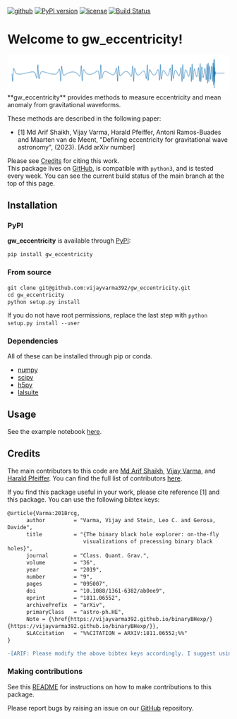 [![github](https://img.shields.io/badge/GitHub-gw_eccentricity-blue.svg)](https://github.com/vijayvarma392/gw_eccentricity)
[![PyPI version](https://badge.fury.io/py/gw_eccentricity.svg)](https://pypi.org/project/gw_eccentricity)
[![license](https://img.shields.io/badge/license-MIT-blue.svg)](https://github.com/vijayvarma392/gw_eccentricity/blob/main/LICENSE)
[![Build Status](https://github.com/vijayvarma392/gw_eccentricity/actions/workflows/test.yml/badge.svg)](https://github.com/vijayvarma392/gw_eccentricity/actions/workflows/test.yml)


# Welcome to gw_eccentricity!
<div> <img src="./data/hreal.png"></div>
**gw_eccentricity** provides methods to measure eccentricity and mean anomaly
from gravitational waveforms.

These methods are described in the following paper: <br/>
- [1] Md Arif Shaikh, Vijay Varma, Harald Pfeiffer, Antoni Ramos-Buades and Maarten van de Meent,
"Defining eccentricity for gravitational wave astronomy", (2023). [Add arXiv number]

Please see [Credits](https://github.com/vijayvarma392/gw_eccentricity#credits) for citing this work.   
This package lives on [GitHub](https://github.com/vijayvarma392/gw_eccentricity), is compatible with
`python3`, and is tested every week. You can see the current build status of
the main branch at the top of this page.


## Installation

### PyPI
**gw_eccentricity** is available through [PyPI](https://pypi.org/project/gw_eccentricity/):

```shell
pip install gw_eccentricity
```

### From source

```shell
git clone git@github.com:vijayvarma392/gw_eccentricity.git
cd gw_eccentricity
python setup.py install
```

If you do not have root permissions, replace the last step with
`python setup.py install --user`

### Dependencies

All of these can be installed through pip or conda.
* [numpy](https://docs.scipy.org/doc/numpy/user/install.html)
* [scipy](https://www.scipy.org/install.html)
* [h5py](http://docs.h5py.org/en/latest/build.html)
* [lalsuite](https://pypi.org/project/lalsuite)


## Usage
See the example notebook [here](https://github.com/vijayvarma392/gw_eccentricity/blob/main/examples/gw_eccentricity_demo.ipynb).

## Credits
The main contributors to this code are [Md Arif Shaikh](https://md-arif-shaikh.github.io/), [Vijay
Varma](https://vijayvarma.com), and [Harald Pfeiffer](https://www.aei.mpg.de/person/54205/2784). You can find the full list of contributors
[here](https://github.com/vijayvarma392/gw_eccentricity/graphs/contributors).

If you find this package useful in your work, please cite reference [1] and
this package. You can use the following bibtex keys:
```
@article{Varma:2018rcg,
      author         = "Varma, Vijay and Stein, Leo C. and Gerosa, Davide",
      title          = "{The binary black hole explorer: on-the-fly
                        visualizations of precessing binary black holes}",
      journal        = "Class. Quant. Grav.",
      volume         = "36",
      year           = "2019",
      number         = "9",
      pages          = "095007",
      doi            = "10.1088/1361-6382/ab0ee9",
      eprint         = "1811.06552",
      archivePrefix  = "arXiv",
      primaryClass   = "astro-ph.HE",
      Note = {\href{https://vijayvarma392.github.io/binaryBHexp/}{https://vijayvarma392.github.io/binaryBHexp/}},
      SLACcitation   = "%%CITATION = ARXIV:1811.06552;%%"
}
```
```diff
-[ARIF: Please modify the above bibtex keys accordingly. I suggest using pypi link insatead of github like in the above example. For the key itself, use the one from inspire once the paper is ready. The difference is we also link the package through the NOTE option]
```

### Making contributions
See this
[README](https://github.com/vijayvarma392/gw_eccentricity/blob/main/README_developers.md)
for instructions on how to make contributions to this package.

Please report bugs by raising an issue on our
[GitHub](https://github.com/vijayvarma392/gw_eccentricity) repository.
